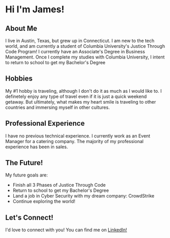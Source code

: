 <h1>Hi I'm James!</h1>

<h2>About Me</h2>
<p>I live in Austin, Texas, but grew up in Connecticut. I am new to the tech world, and am currently a student of Columbia University's Justice Through Code Program! I currently have an Associate's Degree in Business Management. Once I complete my studies with Columbia University, I intent to return to school to get my Bachelor's Degree</p>

<h2>Hobbies</h2>
<p>My #1 hobby is traveling, although I don't do it as much as I would like to. I definetely enjoy any type of travel even if it is just a quick weekend getaway. But ultimately, what makes my heart smile is traveling to other countries and immersing myself in other cultures.</p>

<h2>Professional Experience</h2>
<p>I have no previous technical experience. I currently work as an Event Manager for a catering company. The majority of my professional experience has been in sales.</p>

<h2>The Future!</h2>
<p>My future goals are:</p>
<ul>
  <li>Finish all 3 Phases of Justice Through Code</li>
  <li>Return to school to get my Bachelor's Degree</li>
  <li>Land a job in Cyber Security with my dream company: CrowdStrike</li>
  <li>Continue exploring the world!</li>
</ul>

<h2>Let's Connect!</h2>
<p>I'd love to connect with you! You can find me on <a href="https://www.linkedin.com/in/jamesmgiraldo/">LinkedIn!</a></p>
<!---
jmichaelgiraldo/jmichaelgiraldo is a ✨ special ✨ repository because its `README.md` (this file) appears on your GitHub profile.
You can click the Preview link to take a look at your changes.
--->
